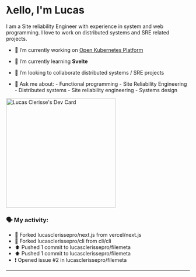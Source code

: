 # λello, I'm Lucas

I am a Site reliability Engineer with experience in system and web programming. I love to work on distributed systems and SRE related projects.

- 🔭 I’m currently working on [Open Kubernetes Platform](https://github.com/open-kubernetes-platform/okp)
- 🌱 I’m currently learning **Svelte**
- 👯 I’m looking to collaborate distributed systems / SRE projects

- 💬 Ask me about:
      - Functional programming
      - Site Reliability Engineering
      - Distributed systems
      - Site reliability engineering
      - Systems design

<a href="https://app.daily.dev/lucasclerissepr"><img src="https://api.daily.dev/devcards/325402480c4f457f961748160e6bf6eb.png?r=29p" width="300" alt="Lucas Clerisse's Dev Card"/></a>

### 🗣 My activity:

* 🍴 Forked lucasclerissepro/next.js from vercel/next.js
* 🍴 Forked lucasclerissepro/cli from cli/cli
* ⬆️ Pushed 1 commit to lucasclerissepro/filemeta
* ⬆️ Pushed 1 commit to lucasclerissepro/filemeta
* ❗️ Opened issue #2 in lucasclerissepro/filemeta
---
